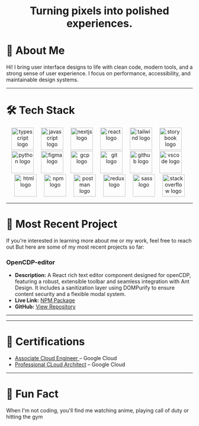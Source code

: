 <h1 align="center">Turning pixels into polished experiences. </h1>

# 👋 About Me

Hi! I bring user interface designs to life with clean code, modern tools, and a strong sense of user experience. I focus on performance, accessibility, and maintainable design systems.

---

# 🛠 Tech Stack

<div align="center">
  <img src="https://skillicons.dev/icons?i=ts" height="60" alt="typescript logo" />
  <img width="12" />
  <img src="https://skillicons.dev/icons?i=js" height="60" alt="javascript logo" />
  <img width="12" />
  <img src="https://skillicons.dev/icons?i=nextjs" height="60" alt="nextjs logo" />
  <img width="12" />
  <img src="https://skillicons.dev/icons?i=react" height="60" alt="react logo" />
  <img width="12" />
  <img src="https://skillicons.dev/icons?i=tailwind" height="60" alt="tailwind logo" />
  <img width="12" />
  <img src="https://cdn.jsdelivr.net/gh/devicons/devicon/icons/storybook/storybook-original.svg" height="60" alt="storybook logo" />
  <img width="12" />
  <img src="https://skillicons.dev/icons?i=py" height="60" alt="python logo" />
  <img width="12" />
  <img src="https://skillicons.dev/icons?i=figma" height="60" alt="figma logo" />
  <img width="12" />
  <img src="https://skillicons.dev/icons?i=gcp" height="60" alt="gcp logo" />
  <img width="12" />
  <img src="https://skillicons.dev/icons?i=git" height="60" alt="git logo" />
  <img width="12" />
  <img src="https://skillicons.dev/icons?i=github" height="60" alt="github logo" />
  <img width="12" />
  <img src="https://skillicons.dev/icons?i=vscode" height="60" alt="vscode logo" />
  <img width="12" />
  <img src="https://skillicons.dev/icons?i=html" height="60" alt="html logo" />
  <img width="12" />
  <img src="https://skillicons.dev/icons?i=npm" height="60" alt="npm logo" />
  <img width="12" />
  <img src="https://skillicons.dev/icons?i=postman" height="60" alt="postman logo" />
  <img width="12" />
  <img src="https://skillicons.dev/icons?i=redux" height="60" alt="redux logo" />
  <img width="12" />
  <img src="https://skillicons.dev/icons?i=sass" height="60" alt="sass logo" />
  <img width="12" />
  <img src="https://skillicons.dev/icons?i=stackoverflow" height="60" alt="stackoverflow logo" />
</div>

---

# 🚀 Most Recent Project 

If you're interested in learning more about me or my work, feel free to reach out
But here are some of my most recent projects so far:

### OpenCDP-editor
- **Description:** A React rich text editor component designed for openCDP, featuring a robust, extensible toolbar and seamless integration with Ant Design. It includes a sanitization layer using DOMPurify to ensure content security and a flexible modal system.   
- **Live Link:** [NPM Package](https://www.npmjs.com/package/@codematic.io/open-cdp-editor?activeTab=readme)  
- **GitHub:** [View Repository](https://github.com/code-matic/openCDP-editor)  

---



---

# 📜 Certifications 

- [Associate Cloud Engineer ](https://www.credly.com/badges/e0c10ac9-1410-428b-9b3c-9e902b7a9016/public_url) – Google Cloud  
- [Professional CLoud Architect](https://www.credly.com/badges/d3ee36dc-2338-4d78-9c64-63210b8d8c56/public_url) – Google Cloud   

---

# 🎯 Fun Fact

When I'm not coding, you'll find me watching anime, playing call of duty or hitting the gym
